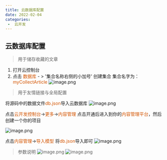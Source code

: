 ```yaml
---
title: 云数据库配置
date: 2022-02-04
categories:
 -  云开发
---
```

## 云数据库配置
> 用于储存收藏的文章
1. 打开云控制台
2. 点击 <font style="color: #D35400;">数据库</font> - > '集合名称右侧的小加号' 创建集合 集合名字为：<font style="color: #D35400;">myCollectArticle</font>
![image.png](https://halo-block-1gcmmxstc7b049ae-1307615934.ap-shanghai.app.tcloudbase.com/upload/2022/02/image-6bacb70ac18e4ccc9f9d93f1f1338afb.png)
> 用于友情链接与全局配置

将源码中的数据文件<font style="color: #D35400;">db.json</font>导入云数据库
![image.png](https://halo-block-1gcmmxstc7b049ae-1307615934.ap-shanghai.app.tcloudbase.com/upload/2022/02/image-bfb69dbb3ab54f98ab2255da8e967ebd.png)

点击<font style="color: #D35400;">云开发控制台</font>-><font style="color: #D35400;">更多</font>-><font style="color: #D35400;">内容管理</font>
点击开通后进入到你的<font style="color: #D35400;">内容管理平台</font>，然后创建一个你的项目

![image.png](https://halo-block-1gcmmxstc7b049ae-1307615934.ap-shanghai.app.tcloudbase.com/upload/2022/02/image-71c04c6bc1524920a943a1e02bf8cb2f.png)

点击<font style="color: #D35400;">内容管理</font>-><font style="color: #D35400;">导入模型</font>
将<font style="color: #D35400;">db.json</font>导入即可
![image.png](https://halo-block-1gcmmxstc7b049ae-1307615934.ap-shanghai.app.tcloudbase.com/upload/2022/02/image-7de9f765ca2840ac95651d122d9bec60.png)
> 参数说明
![image.png](https://halo-block-1gcmmxstc7b049ae-1307615934.ap-shanghai.app.tcloudbase.com/upload/2022/02/image-8f33b90ba1374d2a9dfbae031e5ff99c.png)
![image.png](https://halo-block-1gcmmxstc7b049ae-1307615934.ap-shanghai.app.tcloudbase.com/upload/2022/02/image-90aadf3a650541f58a6280b0b19284b5.png)